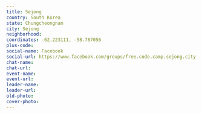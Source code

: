 ```yaml
---
title: Sejong
country: South Korea
state: Chungcheongnam
city: Sejong
neighborhood: 
coordinates: -62.223111, -58.787056
plus-code:
social-name: Facebook
social-url: https://www.facebook.com/groups/free.code.camp.sejong.city
chat-name:
chat-url:
event-name:
event-url:
leader-name:
leader-url:
old-photo: 
cover-photo:
---
```


